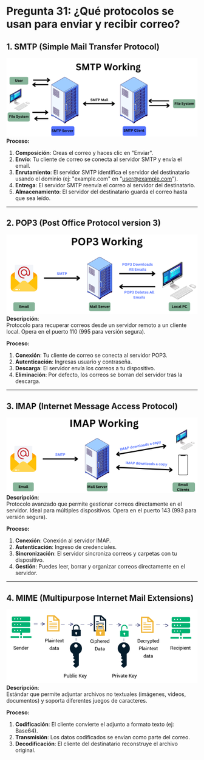 # Pregunta 31: ¿Qué protocolos se usan para enviar y recibir correo?

## 1. SMTP (Simple Mail Transfer Protocol)
![Proceso SMTP](assets/smtp-process.png)  
**Proceso:**  
1. **Composición**: Creas el correo y haces clic en "Enviar".  
2. **Envío**: Tu cliente de correo se conecta al servidor SMTP y envía el email.  
3. **Enrutamiento**: El servidor SMTP identifica el servidor del destinatario usando el dominio (ej: "example.com" en "user@example.com").  
4. **Entrega**: El servidor SMTP reenvía el correo al servidor del destinatario.  
5. **Almacenamiento**: El servidor del destinatario guarda el correo hasta que sea leído.

---

## 2. POP3 (Post Office Protocol version 3)
![Proceso POP3](assets/pop3-process.png)  
**Descripción**:  
Protocolo para recuperar correos desde un servidor remoto a un cliente local. Opera en el puerto 110 (995 para versión segura).  

**Proceso:**  
1. **Conexión**: Tu cliente de correo se conecta al servidor POP3.  
2. **Autenticación**: Ingresas usuario y contraseña.  
3. **Descarga**: El servidor envía los correos a tu dispositivo.  
4. **Eliminación**: Por defecto, los correos se borran del servidor tras la descarga.

---

## 3. IMAP (Internet Message Access Protocol)
![Proceso IMAP](assets/imap-process.png)  
**Descripción**:  
Protocolo avanzado que permite gestionar correos directamente en el servidor. Ideal para múltiples dispositivos. Opera en el puerto 143 (993 para versión segura).  

**Proceso:**  
1. **Conexión**: Conexión al servidor IMAP.  
2. **Autenticación**: Ingreso de credenciales.  
3. **Sincronización**: El servidor sincroniza correos y carpetas con tu dispositivo.  
4. **Gestión**: Puedes leer, borrar y organizar correos directamente en el servidor.

---

## 4. MIME (Multipurpose Internet Mail Extensions)
![Proceso MIME](assets/mime-process.png)  
**Descripción**:  
Estándar que permite adjuntar archivos no textuales (imágenes, videos, documentos) y soporta diferentes juegos de caracteres.  

**Proceso:**  
1. **Codificación**: El cliente convierte el adjunto a formato texto (ej: Base64).  
2. **Transmisión**: Los datos codificados se envían como parte del correo.  
3. **Decodificación**: El cliente del destinatario reconstruye el archivo original.